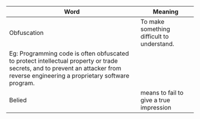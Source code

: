 |Word|Meaning|
|----|-------| 
|Obfuscation|To make something difficult to understand. 
Eg: Programming code is often obfuscated to protect intellectual property or trade secrets, and to prevent an attacker from reverse engineering a proprietary software program.|
|Belied|means to fail to give a true impression|
